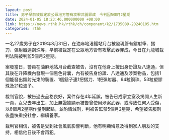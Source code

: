 ```yaml
---
layout: post
title: 男子早前被裁定於公眾地方管有攻擊武器罪成　今判囚5個月2星期
date: 2024-01-05 18:23:46.000000000 +08:00
link: https://news.rthk.hk/rthk/ch/component/k2/1735089-20240105.htm
categories: rthk
---
```


一名27歲男子在2019年8月31日，在油麻地港鐵站月台被發現管有鐳射筆、摺刀、彈射器連鋼珠等，早前被裁定在公眾地方管有攻擊武器罪成，今日在九龍城裁判法院被判監5個月2星期。

案發當日，警員在油麻地站月台截查被告，沒有在他身上搜出身份證及八達通，但其後在升降機內發現一個黑色背囊，內有被告身份證、八達通及涉案物品，包括1個能發出鐳射光束的裝置、1個鎚子連1把摺刀、1把彈射器、64粒鋼珠、53粒塑膠珠及21粒波子。

裁判官說，被告過去品格良好，案件存在4年延誤，被告已成家立室及揭開人生新一頁，女兒去年出生，加上無證據顯示被告曾使用涉案武器，或導致任何人受傷，以6個月2星期作量刑起點，並酌情減刑，判被告監禁5個月2星期，希望被告服刑後盡快重投社會，繼續養家。

裁判官相信，被告是受到社會風氣影響判斷，他有明顯悔意及得到家人朋友的支持，相信他日後不會再犯。
